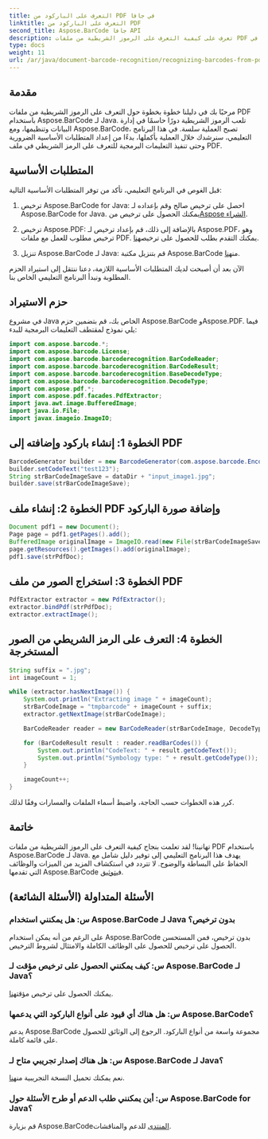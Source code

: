 ```yaml
---
title: التعرف على الباركود من PDF في جافا
linktitle: التعرف على الباركود من PDF
second_title: Aspose.BarCode جافا API
description: تعرف على كيفية التعرف على الرموز الشريطية من ملفات PDF في Java باستخدام Aspose.BarCode. دليل خطوة بخطوة مع أمثلة التعليمات البرمجية. تعزيز كفاءة إدارة البيانات الخاصة بك!
type: docs
weight: 11
url: /ar/java/document-barcode-recognition/recognizing-barcodes-from-pdf/
---
```


## مقدمة

مرحبًا بك في دليلنا خطوة بخطوة حول التعرف على الرموز الشريطية من ملفات PDF باستخدام Aspose.BarCode لـ Java. تلعب الرموز الشريطية دورًا حاسمًا في إدارة البيانات وتنظيمها، ومع Aspose.BarCode، تصبح العملية سلسة. في هذا البرنامج التعليمي، سنرشدك خلال العملية بأكملها، بدءًا من إعداد المتطلبات الأساسية الضرورية وحتى تنفيذ التعليمات البرمجية للتعرف على الرمز الشريطي في ملف PDF.

## المتطلبات الأساسية

قبل الغوص في البرنامج التعليمي، تأكد من توفر المتطلبات الأساسية التالية:

1.  ترخيص Aspose.BarCode for Java: احصل على ترخيص صالح وقم بإعداده لـ Aspose.BarCode for Java. يمكنك الحصول على ترخيص من[Aspose الشراء](https://purchase.aspose.com/buy).

2.  ترخيص Aspose.PDF: بالإضافة إلى ذلك، قم بإعداد ترخيص لـ Aspose.PDF، وهو ترخيص مطلوب للعمل مع ملفات PDF. يمكنك التقدم بطلب للحصول على ترخيص[هنا](https://purchase.aspose.com/temporary-license/).

3.  تنزيل Aspose.BarCode لـ Java: قم بتنزيل مكتبة Aspose.BarCode من[هنا](https://releases.aspose.com/barcode/java/).

الآن بعد أن أصبحت لديك المتطلبات الأساسية اللازمة، دعنا ننتقل إلى استيراد الحزم المطلوبة ونبدأ البرنامج التعليمي الخاص بنا.

## حزم الاستيراد

في مشروع Java الخاص بك، قم بتضمين حزم Aspose.BarCode وAspose.PDF. فيما يلي نموذج لمقتطف التعليمات البرمجية للبدء:

```java
import com.aspose.barcode.*;
import com.aspose.barcode.License;
import com.aspose.barcode.barcoderecognition.BarCodeReader;
import com.aspose.barcode.barcoderecognition.BarCodeResult;
import com.aspose.barcode.barcoderecognition.BaseDecodeType;
import com.aspose.barcode.barcoderecognition.DecodeType;
import com.aspose.pdf.*;
import com.aspose.pdf.facades.PdfExtractor;
import java.awt.image.BufferedImage;
import java.io.File;
import javax.imageio.ImageIO;
```

## الخطوة 1: إنشاء باركود وإضافته إلى PDF

```java
BarcodeGenerator builder = new BarcodeGenerator(com.aspose.barcode.EncodeTypes.CODE_39_STANDARD);
builder.setCodeText("test123");
String strBarCodeImageSave = dataDir + "input_image1.jpg";
builder.save(strBarCodeImageSave);
```

## الخطوة 2: إنشاء ملف PDF وإضافة صورة الباركود

```java
Document pdf1 = new Document();
Page page = pdf1.getPages().add();
BufferedImage originalImage = ImageIO.read(new File(strBarCodeImageSave));
page.getResources().getImages().add(originalImage);
pdf1.save(strPdfDoc);
```

## الخطوة 3: استخراج الصور من ملف PDF

```java
PdfExtractor extractor = new PdfExtractor();
extractor.bindPdf(strPdfDoc);
extractor.extractImage();
```

## الخطوة 4: التعرف على الرمز الشريطي من الصور المستخرجة

```java
String suffix = ".jpg";
int imageCount = 1;

while (extractor.hasNextImage()) {
    System.out.println("Extracting image " + imageCount);
    strBarCodeImage = "tmpbarcode" + imageCount + suffix;
    extractor.getNextImage(strBarCodeImage);

    BarCodeReader reader = new BarCodeReader(strBarCodeImage, DecodeType.CODE_39_EXTENDED);

    for (BarCodeResult result : reader.readBarCodes()) {
        System.out.println("CodeText: " + result.getCodeText());
        System.out.println("Symbology type: " + result.getCodeType());
    }

    imageCount++;
}
```

كرر هذه الخطوات حسب الحاجة، واضبط أسماء الملفات والمسارات وفقًا لذلك.

## خاتمة

 تهانينا! لقد تعلمت بنجاح كيفية التعرف على الرموز الشريطية من ملفات PDF باستخدام Aspose.BarCode لـ Java. يهدف هذا البرنامج التعليمي إلى توفير دليل شامل مع الحفاظ على البساطة والوضوح. لا تتردد في استكشاف المزيد من الميزات والوظائف التي تقدمها Aspose.BarCode في[توثيق](https://reference.aspose.com/barcode/java/).

## الأسئلة المتداولة (الأسئلة الشائعة)

### س: هل يمكنني استخدام Aspose.BarCode لـ Java بدون ترخيص؟
على الرغم من أنه يمكن استخدام Aspose.BarCode بدون ترخيص، فمن المستحسن الحصول على ترخيص للحصول على الوظائف الكاملة والامتثال لشروط الترخيص.

### س: كيف يمكنني الحصول على ترخيص مؤقت لـ Aspose.BarCode لـ Java؟
 يمكنك الحصول على ترخيص مؤقت[هنا](https://purchase.aspose.com/temporary-license/).

### س: هل هناك أي قيود على أنواع الباركود التي يدعمها Aspose.BarCode؟
يدعم Aspose.BarCode مجموعة واسعة من أنواع الباركود. الرجوع إلى الوثائق للحصول على قائمة كاملة.

### س: هل هناك إصدار تجريبي متاح لـ Aspose.BarCode لـ Java؟
 نعم يمكنك تحميل النسخة التجريبية من[هنا](https://releases.aspose.com/).

### س: أين يمكنني طلب الدعم أو طرح الأسئلة حول Aspose.BarCode for Java؟
 قم بزيارة Aspose.BarCode[المنتدى](https://forum.aspose.com/c/barcode/13) للدعم والمناقشات.
